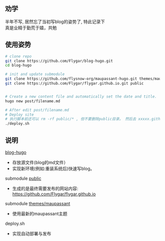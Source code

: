 ## 劝学
半年不写, 居然忘了当初写blog的姿势了, 特此记录下  
真是业精于勤荒于嬉，共勉

## 使用姿势
```sh
# clone repo
git clone https://github.com/Flygar/blog-hugo.git
cd blog-hugo

# init and update submodule
git clone https://github.com/flysnow-org/maupassant-hugo.git themes/maupassant
git clone https://github.com/Flygar/flygar.github.io.git public


# Create a new content file and automatically set the date and title.
hugo new post/filename.md

# After edit post/filename.md
# Deploy site
# 执行脚本前还可以 rm -rf public/* , 但不要删除public目录。 然后去 xxxxx.github.io仓库的setting，添加 Custom domain(CNAME)(如果你有域名的话)。
./deploy.sh
```

## 说明
[blog-hugo](https://github.com/Flygar/blog-hugo)
- 存放源文件(blog的md文件）
- 实现新环境(例如:重装系统后)快速写blog。

submodule [public](https://github.com/Flygar/flygar.github.io)
- 生成的是最终需要发布的网站内容: https://github.com/Flygar/flygar.github.io 

submodule [themes/maupassant](https://github.com/flysnow-org/maupassant-hugo)
- 使用最新的maupassant主题

deploy.sh
- 实现自动部署与发布

